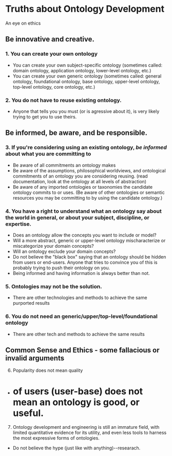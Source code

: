 # Truths about Ontology Development
An eye on ethics

## Be innovative and creative.
### 1. You can create your own ontology
- You can create your own subject-specific ontology (sometimes called: domain ontology, application ontology, lower-level ontology, etc.)
- You can create your own generic ontology (sometimes called: general ontology, foundational ontology, base ontology, upper-level ontology, top-level ontology, core ontology, etc.)

### 2. You do not have to reuse existing ontology.
- Anyone that tells you you must (or is agressive about it), is very likely trying to get you to use theirs.

## Be informed, be aware, and be responsible.
### 3. If you're considering using an existing ontology, _be informed_ about what you are committing to
- Be aware of all commitments an ontology makes
- Be aware of the assumptions, philosophical worldviews, and ontological commitments of an ontology you are considering reusing. (read documentation, look at the ontology at all levels of abstraction)
- Be aware of any imported ontologies or taxonomies the candidate ontology commits to or uses.
(Be aware of other ontologies or semantic resources you may be committing to by using the candidate ontology.)

### 4. You have a right to understand what an ontology say about the world in general, or about your subject, discipline, or expertise.
- Does an ontology allow the concepts you want to include or model?
- Will a more abstract, generic or upper-level ontology mischaracterize or miscategorize your domain concepts? 
- Will an ontology exclude your domain concepts? 
- Do not believe the "black box" saying that an ontology should be hidden from users or end-users. Anyone that tries to convince you of this is probably trying to push their ontology on you.
- Being informed and having information is always better than not.

### 5. Ontologies may not be the solution.
- There are other technologies and methods to achieve the same purported results

### 6. You do not need an generic/upper/top-level/foundational ontology
- There are other tech and methods to achieve the same results

## Common Sense and Ethics - some fallacious or invalid arguments

6. Popularity does not mean quality
- # of users (user-base) does not mean an ontology is good, or useful. 

7. Ontology development and engineering is still an immature field, with limited quantitative evidence for its utility, and even less tools to harness the most expressive forms of ontologies.
- Do not believe the hype (just like with anything)--researach.
